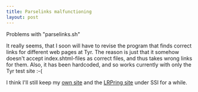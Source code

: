 ```yaml
---
title: Parselinks malfunctioning
layout: post
---
```

Problems with "parselinks.sh"

It really seems, that I soon will have to revise the program that finds correct links for different web pages at Tyr. The reason is just that it somehow doesn't accept index.shtml-files as correct files, and thus takes wrong links for them. Also, it has been hardcoded, and so works currently with only the Tyr test site :-(

I think I'll still keep my [own site](http://bergie.iki.fi) and the [LRPring site](http://web.archive.org/web/20010217114818/http://bergie.greywolves.org/lrpring) under SSI for a while. 
